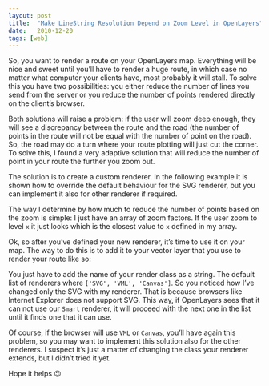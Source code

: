 ```yaml
---
layout: post
title:  "Make LineString Resolution Depend on Zoom Level in OpenLayers"
date:   2010-12-20
tags: [web]
---
```


So, you want to render a route on your OpenLayers map. Everything will be nice and sweet until you’ll have to render a huge route, in which case no matter what computer your clients have, most probably it will stall. To solve this you have two possibilities: you either reduce the number of lines you send from the server or you reduce the number of points rendered directly on the client’s browser.

Both solutions will raise a problem: if the user will zoom deep enough, they will see a discrepancy between the route and the road (the number of points in the route will not be equal with the number of point on the road). So, the road may do a turn where your route plotting will just cut the corner. To solve this, I found a very adaptive solution that will reduce the number of point in your route the further you zoom out.

The solution is to create a custom renderer. In the following example it is shown how to override the default behaviour for the SVG renderer, but you can implement it also for other renderer if required.

<script src="https://gist.github.com/surdu/1e298cff07ed81c7c0c562956019b76b.js"></script>

The way I determine by how much to reduce the number of points based on the zoom is simple: I just have an array of zoom factors. If the user zoom to level `x` it just looks which is the closest value to `x` defined in my array.

Ok, so after you’ve defined your new renderer, it’s time to use it on your map. The way to do this is to add it to your vector layer that you use to render your route like so:

<script src="https://gist.github.com/surdu/ca21acb448fa75d5b61f27d71e3ac245.js"></script>

You just have to add the name of your render class as a string. The default list of renderers where `['SVG', 'VML', 'Canvas']`. So you noticed how I’ve changed only the SVG with my renderer. That is because browsers like Internet Explorer does not support SVG. This way, if OpenLayers sees that it can not use our `Smart` renderer, it will proceed with the next one in the list until it finds one that it can use.

Of course, if the browser will use `VML` or `Canvas`, you’ll have again this problem, so you may want to implement this solution also for the other renderers. I suspect it’s just a matter of changing the class your renderer extends, but I didn’t tried it yet.

Hope it helps 😉
